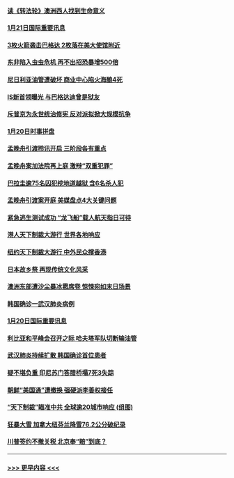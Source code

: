 #### [读《转法轮》澳洲西人找到生命意义](../pages/prog202/a102757465.md?t=01212201) 
#### [1月21日国际重要讯息](../pages/prog202/a102757450.md?t=01212201) 
#### [3枚火箭袭击巴格达 2枚落在美大使馆附近](../pages/prog202/a102757310.md?t=01212201) 
#### [东非陷入虫虫危机 再不出招恐暴增500倍](../pages/prog202/a102757295.md?t=01212201) 
#### [尼日利亚油管遭破坏 商业中心陷火海酿4死](../pages/prog202/a102757272.md?t=01212201) 
#### [IS新首领曝光 与巴格达迪曾是狱友](../pages/prog202/a102757122.md?t=01212201) 
#### [斥普京为永世统治修宪 反对派拟掀大规模抗争](../pages/prog202/a102757022.md?t=01212201) 
#### [1月20日时事拼盘](../pages/prog202/a102757036.md?t=01212201) 
#### [孟晚舟引渡聆讯开启 三阶段各有重点](../pages/prog202/a102757006.md?t=01212201) 
#### [孟晚舟案加法院再上庭 激辩“双重犯罪”](../pages/prog202/a102756996.md?t=01212201) 
#### [巴拉圭逾75名囚犯挖地道越狱 含6名杀人犯](../pages/prog202/a102756968.md?t=01212201) 
#### [孟晚舟引渡案开庭 美媒盘点4大关键问题](../pages/prog202/a102756917.md?t=01212201) 
#### [紧急逃生测试成功 “龙飞船”载人航天指日可待](../pages/prog202/a102756957.md?t=01212201) 
#### [港人天下制裁大游行 世界各地响应](../pages/prog202/a102756878.md?t=01212201) 
#### [纽约天下制裁大游行 中外民众撑香港](../pages/prog202/a102756875.md?t=01212201) 
#### [日本故乡祭 再现传统文化风采](../pages/prog202/a102756778.md?t=01212201) 
#### [澳洲东部遭沙尘暴冰雹席卷 惊悚宛如末日场景](../pages/prog202/a102756630.md?t=01212201) 
#### [韩国确诊一武汉肺炎病例](../pages/prog202/a102756696.md?t=01212201) 
#### [1月20日国际重要讯息](../pages/prog202/a102756640.md?t=01212201) 
#### [利比亚和平峰会召开之际 哈夫塔军队切断输油管](../pages/prog202/a102756580.md?t=01212201) 
#### [武汉肺炎持续扩散 韩国确诊首位患者](../pages/prog202/a102756566.md?t=01212201) 
#### [疑不堪负重 印尼苏门答腊桥塌7死3失踪](../pages/prog202/a102756559.md?t=01212201) 
#### [朝鲜“美国通”遭撤换 强硬派李善权接任](../pages/prog202/a102756380.md?t=01212201) 
#### [“天下制裁”瞄准中共 全球逾20城市响应 (组图)](../pages/prog202/a102756496.md?t=01212201) 
#### [狂暴大雪 加拿大纽芬兰降雪76.2公分破纪录](../pages/prog202/a102756447.md?t=01212201) 
#### [川普签约不撤关税 北京奉“赔”到底？](../pages/prog202/a102756354.md?t=01212201) 

----
#### [ >>> 更早内容 <<< ](../indexes/prog202-earlier.md)
